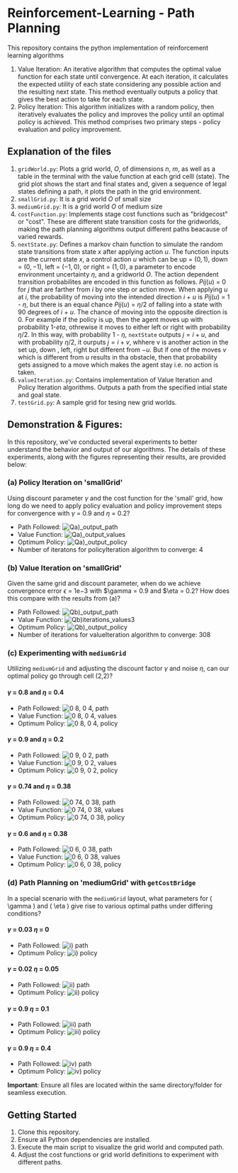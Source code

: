 # Reinforcement-Learning - Path Planning 
This repository contains the python implementation of reinforcement learning algorithms 

1. Value Iteration: An iterative algorithm that computes the optimal value function for each state until convergence. At each iteration, it calculates the expected utility of each state considering any possible action and the resulting next state. This method eventually outputs a policy that gives the best action to take for each state.
2. Policy Iteration: This algorithm initializes with a random policy, then iteratively evaluates the policy and improves the policy until an optimal policy is achieved. This method comprises two primary steps - policy evaluation and policy improvement.


## Explanation of the files

1. `gridWorld.py`: Plots a grid world, $O$, of dimensions $n$, $m$, as well as a table in the terminal with the value function at each grid celll (state). The grid plot shows the start and final states and, given a sequence of legal states defining a path, it plots the path in the grid environment.
2. `smallGrid.py`: It is a grid world $O$ of small size
3. `mediumGrid.py`: It is a grid world $O$ of medium size
4. `costFunction.py`: Implements stage cost functions such as "bridgecost" or "cost". These are different state transition costs for the gridworlds, making the path planning algorithms output different paths beacause of varied rewards. 
5. `nextState.py`: Defines a markov chain function to simulate the random state transitions from state $x$ after applying action $u$. The function inputs are the current state $x$, a control action $u$ which can be up = $(0, 1)$, down = $(0, -1)$, left = $(-1, 0)$, or  right = $(1, 0)$, a parameter to encode environment uncertainty $\eta$, and a gridworld $O$. The action dependent transition probabilites are encoded in this function as follows. $Pij(u)$ = 0 for $j$ that are farther from $i$ by one step or action move. When applying $u$ at $i$, the probability of moving into the intended direction $i$ + $u$ is $Pij(u)$ = $1$ - $\eta$, but there is an equal chance $Pij(u)$ = $\eta/2$ of falling into a state with 90 degrees of $i$ + $u$. The chance of moving into the opposite direction is $0$. For example if the policy is up, then the agent moves up with probability $1$-$eta$, othrewise it moves to either left or right with probability $\eta/2$. In this way, with probability $1$ - $\eta$, `nextState` outputs $j = i +  u$, and with probability $\eta/2$, it ourputs $j = i + v$, whhere v is another action in the set up, down , left, right but different from $-u$. But if one of the moves $v$ which is different from $u$ results in tha obstacle, then that probability gets assigned to a move which makes the agent stay i.e. no action is taken.
7. `valueIteration.py`: Contains implementation of Value Iteration and Policy Iteration algorithms. Outputs a path from the specified intial state and goal state.
8. `testGrid.py`: A sample grid for tesing new grid worlds. 

## Demonstration & Figures: 
In this repository, we've conducted several experiments to better understand the behavior and output of our algorithms. The details of these experiments, along with the figures representing their results, are provided below:
### (a) Policy Iteration on 'smallGrid'
Using discount parameter $\gamma$ and the cost function for the 'small' grid, how long do we need to apply policy evaluation and policy improvement steps for convergence with $\gamma$ = 0.9 and $\eta$ = 0.2?
- Path Followed: ![Qa)_output_path](https://github.com/MihirMK17/Reinforcement-Learning-Path-Planning/assets/123691876/fb6bcc47-117e-487d-9cfe-de8b438dd214)
- Value Function: ![Qa)_output_values](https://github.com/MihirMK17/Reinforcement-Learning-Path-Planning/assets/123691876/1a336c5c-5a24-44ae-880c-07e59415f03c)
- Optimum Policy: ![Qa)_output_policy](https://github.com/MihirMK17/Reinforcement-Learning-Path-Planning/assets/123691876/38e0baa7-2a4c-4b2d-b2d9-bd0fee9f827c)
- Number of iteratons for policyIteration algorithm to converge: 4

### (b) Value Iteration on 'smallGrid'
Given the same grid and discount parameter, when do we achieve convergence error $\epsilon$ = 1e−3 with $\gamma = 0.9 and $\eta = 0.2? How does this compare with the results from (a)?
- Path Followed: ![Qb)_output_path](https://github.com/MihirMK17/Reinforcement-Learning-Path-Planning/assets/123691876/04baaff6-ea84-4074-8513-d6c4db5795a6)
- Value Function: ![Qb)iterations_values3](https://github.com/MihirMK17/Reinforcement-Learning-Path-Planning/assets/123691876/1ec8601b-34b4-42e7-acb3-4fc599fe3a3d)
- Optimum Policy: ![Qb)_output_policy](https://github.com/MihirMK17/Reinforcement-Learning-Path-Planning/assets/123691876/84735b59-d45e-4d84-a082-b526edb569ab)
- Number of iterations for valueIteration algorithm to converge: 308

### (c) Experimenting with `mediumGrid`
Utilizing `mediumGrid` and adjusting the discount factor $\gamma$ and noise $\eta$, can our optimal policy go through cell (2,2)?
#### $\gamma$ = 0.8 and $\eta$ = 0.4
- Path Followed: ![0 8, 0 4, path](https://github.com/MihirMK17/Reinforcement-Learning-Path-Planning/assets/123691876/c7fcaea5-2d7f-4ca0-b638-27ff82ea2da8)
- Value Function: ![0 8, 0 4, values](https://github.com/MihirMK17/Reinforcement-Learning-Path-Planning/assets/123691876/b67ef9fe-5007-4f00-b8aa-66bf248cfe94)
- Optimum Policy: ![0 8, 0 4, policy](https://github.com/MihirMK17/Reinforcement-Learning-Path-Planning/assets/123691876/11a3fe54-ef11-4f43-acb4-1983cd228bec)
  
#### $\gamma$ = 0.9 and $\eta$ = 0.2
- Path Followed: ![0 9, 0 2, path](https://github.com/MihirMK17/Reinforcement-Learning-Path-Planning/assets/123691876/198ad06b-94fe-4a5e-84e8-234dde946e4a)
- Value Function: ![0 9, 0 2, values](https://github.com/MihirMK17/Reinforcement-Learning-Path-Planning/assets/123691876/473591bd-38c7-464e-948f-5360b39ccc17)
- Optimum Policy: ![0 9, 0 2, policy](https://github.com/MihirMK17/Reinforcement-Learning-Path-Planning/assets/123691876/07338701-d896-4763-a987-4e7eebc70317)
  
#### $\gamma$ = 0.74 and $\eta$ = 0.38
- Path Followed: ![0 74, 0 38, path](https://github.com/MihirMK17/Reinforcement-Learning-Path-Planning/assets/123691876/b6c4c469-b251-4638-b7e3-4c67ec26b5ff)
- Value Function: ![0 74, 0 38, values](https://github.com/MihirMK17/Reinforcement-Learning-Path-Planning/assets/123691876/b33bb490-7b10-475d-98f3-b7adeba7d670)
- Optimum Policy: ![0 74, 0 38, policy](https://github.com/MihirMK17/Reinforcement-Learning-Path-Planning/assets/123691876/41c4ff92-c964-42a8-a81e-2d925daac878)
  
#### $\gamma$ = 0.6 and $\eta$ = 0.38
- Path Followed: ![0 6, 0 38, path](https://github.com/MihirMK17/Reinforcement-Learning-Path-Planning/assets/123691876/6eb9fce4-c7db-4ca8-b66a-e05b2481bb97)
- Value Function: ![0 6, 0 38, values](https://github.com/MihirMK17/Reinforcement-Learning-Path-Planning/assets/123691876/f72f0da1-9cec-4e5a-b68a-7d2b27f23baf)
- Optimum Policy: ![0 6, 0 38, policy](https://github.com/MihirMK17/Reinforcement-Learning-Path-Planning/assets/123691876/e3160217-3486-4e75-863a-45d4ab3fb87c)

### (d) Path Planning on 'mediumGrid' with `getCostBridge`
In a special scenario with the `mediumGrid` layout, what parameters for \( \gamma \) and \( \eta \) give rise to various optimal paths under differing conditions?
#### $\gamma$ = 0.03 $\eta$ = 0
- Path Followed: ![i) path](https://github.com/MihirMK17/Reinforcement-Learning-Path-Planning/assets/123691876/f780cc4c-a5a7-4c44-9cb6-9f43db576fa8)
- Optimum Policy: ![i) policy](https://github.com/MihirMK17/Reinforcement-Learning-Path-Planning/assets/123691876/13c6d85e-7e49-494e-a564-9df3546c3ec8)

#### $\gamma$ = 0.02 $\eta$ = 0.05
- Path Followed: ![ii) path](https://github.com/MihirMK17/Reinforcement-Learning-Path-Planning/assets/123691876/bee645ad-2b5e-482a-b6bf-d8d816086d44)
- Optimum Policy: ![ii) policy](https://github.com/MihirMK17/Reinforcement-Learning-Path-Planning/assets/123691876/05c36215-02eb-43a2-9f57-b3fa941bffb5)

#### $\gamma$ = 0.9 $\eta$ = 0.1
- Path Followed: ![iii) path](https://github.com/MihirMK17/Reinforcement-Learning-Path-Planning/assets/123691876/807b2c42-451a-43eb-ac69-cfda5de6f638)
- Optimum Policy: ![iii) policy](https://github.com/MihirMK17/Reinforcement-Learning-Path-Planning/assets/123691876/d0da9711-755a-43c6-92fd-6eef68223fd7)

#### $\gamma$ = 0.9 $\eta$ = 0.4
- Path Followed: ![iv) path](https://github.com/MihirMK17/Reinforcement-Learning-Path-Planning/assets/123691876/4f1d98c9-b454-4b8d-8f67-173ab3750ae3)
- Optimum Policy: ![iv) policy](https://github.com/MihirMK17/Reinforcement-Learning-Path-Planning/assets/123691876/1334ad37-8855-47ff-a93c-d12dd281ec95)
  
**Important**: Ensure all files are located within the same directory/folder for seamless execution.

## Getting Started

1. Clone this repository.
2. Ensure all Python dependencies are installed.
3. Execute the main script to visualize the grid world and computed path.
4. Adjust the cost functions or grid world definitions to experiment with different paths.
